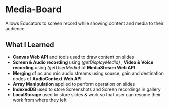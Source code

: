 # Media-Board
Allows Educators to screen record while showing content and media to their audience.

## What I Learned
* **Canvas Web API** and tools used to draw content on slides
* **Screen & Audio recording** using _(getDisplayMedia)_ , **Video & Voice recording** using _(getUserMedia)_ of **MediaStream Web API**
* **Merging** of pc and mic audio streams using source, gain and destination nodes of **AudioContext Web API**
* **Array Manipulation** applied to perform operation on slides
* **IndexedDB** used to store Screenshots and Screen recordings in gallery
* **LocalStorage** used to store slides & work so that user can resume their work from where they left
